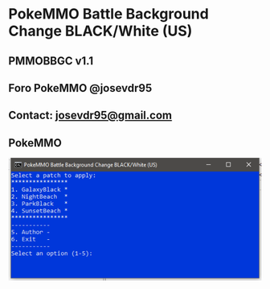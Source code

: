 # PokeMMO Battle Background Change BLACK/White (US)

##  PMMOBBGC v1.1
##  Foro PokeMMO @josevdr95
##  Contact: josevdr95@gmail.com
##  PokeMMO
![PMMOBBGC](app.png)
